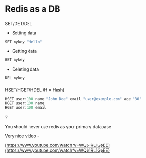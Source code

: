 # Redis as a DB

### 

[](#d2f7529d56284bc8b086a698f571d931 "SET/GET/DEL")SET/GET/DEL

*   Setting data

```javascript
SET mykey "Hello" 
```

*   Getting data

```javascript
GET mykey
```

*   Deleting data

```javascript
DEL mykey
```

### 

[](#1b89adcc70b04bb28ef49bdb092fa337 "HSET/HGET/HDEL (H = Hash)")HSET/HGET/HDEL (H = Hash)

```javascript
HSET user:100 name "John Doe" email "user@example.com" age "30"
HGET user:100 name
HGET user:100 email
```

💡

You should never use redis as your primary database

Very nice video -

[https://www.youtube.com/watch?v=WQ61RL1GpEE](https://www.youtube.com/watch?v=WQ61RL1GpEE)
